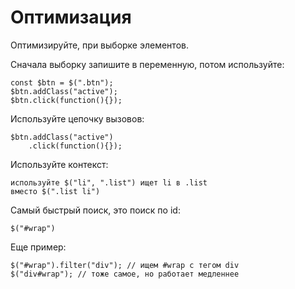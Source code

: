 # Оптимизация
Оптимизируйте, при выборке элементов.

Сначала выборку запишите в переменную, потом используйте:

    const $btn = $(".btn");
    $btn.addClass("active");
    $btn.click(function(){});

Используйте цепочку вызовов:

    $btn.addClass("active")
        .click(function(){});

Используйте контекст:

    используйте $("li", ".list") ищет li в .list
    вместо $(".list li")

Самый быстрый поиск, это поиск по id:

    $("#wrap")

Еще пример:

    $("#wrap").filter("div"); // ищем #wrap с тегом div
    $("div#wrap"); // тоже самое, но работает медленнее
